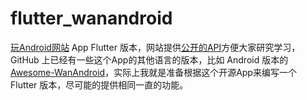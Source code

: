 # flutter_wanandroid

[玩Android网站](https://www.wanandroid.com) App Flutter 版本，网站提供[公开的API](https://www.wanandroid.com/blog/show/2)方便大家研究学习，GitHub 上已经有一些这个App的其他语言的版本，比如 Android 版本的 [Awesome-WanAndroid](https://github.com/JsonChao/Awesome-WanAndroid)，实际上我就是准备根据这个开源App来编写一个 Flutter 版本，尽可能的提供相同一直的功能。